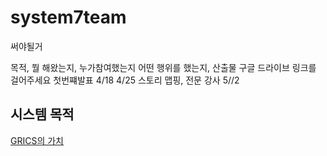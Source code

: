 # system7team
써야될거

목적, 뭘 해왔는지, 누가참여했는지 어떤 행위를 했는지, 산출물 구글 드라이브 링크를 걸어주세요
첫번쨰발표 4/18
4/25  스토리 맵핑, 전문 강사
5//2

## 시스템 목적

[GRICS의 가치](https://docs.google.com/document/d/1fWm-J6UeJ60oKYjEZfuag-GVbmVdBMcvTUaR9_bKL7I/edit?usp=sharing)

